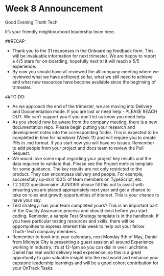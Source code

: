 # Week 8 Announcement

Good Evening Thoth Tech

It’s your friendly neighbourhood leadership team here.

##RECAP:

- Thank you to the 31 responses in the Onboarding feedback form. This will be invaluable information for next trimester. We are happy to report a 4/5 stars for on-boarding, hopefully next tri it will reach a 5/5 experience.
- By now you should have all reviewed the all company meeting where we reviewed what we have achieved so far, what we still need to achieve and what new resources have become available since the beginning of trimester.

##TO DO:

- As we approach the end of the trimester, we are moving into Delivery and Documentation mode. If you are lost or need help - PLEASE REACH OUT. We can’t support you if you don’t let us know you need help.
- As you should now be aware from the company meeting, there is a new documentation repo. Please begin putting your research and development notes into the corresponding folder. This is expected to be completed in time for handover (Week 11) and will require you to create PRs in .md format. If you start now you will have no issues. Remember to add people from your project and docs team to review the Pull Request.
- We would love some input regarding your project key results and the data required to validate that. Please see the Project metrics template for some guidance. The key results are not only restricted to the product. They can encompass delivery and people. For example, successfully up-skill 100% of team members on TypeScript, etc.
- T2 2022 questionnaire: JUNIORS please fill this out to assist with ensuring you are placed appropriately next year and get a chance to take on roles and growth opportunities of interest. This is your chance to have your say.
- Test strategy: has your team completed yours? This is an important part of the Quality Assurance process and should exist before you start coding. Reminder, a sample Test Strategy template is in the handbook. If you have particular testing resources and skills, there will be opportunities to express interest this week to help out your fellow Thoth-Tech company members.
- Remember to book into your calendars, next Monday 9th of May, Daniel from Midnyte City is presenting a guest session all around Experience working in Industry. It’s at 12-1pm so you can dial in over lunchtime. Daniel has real world delivery lead experience, so this is a great opportunity to gain valuable insight into the real world and enhance your capstone leadership learnings and will be a good cohort contribution for your OnTrack Tasks.
